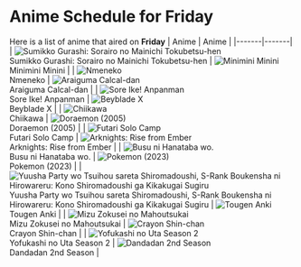 # Anime Schedule for Friday
Here is a list of anime that aired on **Friday** 
| Anime | Anime |
|-------|-------|
| ![Sumikko Gurashi: Sorairo no Mainichi Tokubetsu-hen](https://cdn.myanimelist.net/images/anime/1816/151155.webp)<br>Sumikko Gurashi: Sorairo no Mainichi Tokubetsu-hen | ![Minimini Minini](https://cdn.myanimelist.net/images/anime/1753/148560.webp)<br>Minimini Minini |
| ![Nmeneko](https://cdn.myanimelist.net/images/anime/1989/149978.webp)<br>Nmeneko | ![Araiguma Calcal-dan](https://cdn.myanimelist.net/images/anime/1016/149942.webp)<br>Araiguma Calcal-dan |
| ![Sore Ike! Anpanman](https://cdn.myanimelist.net/images/anime/1902/111797.webp)<br>Sore Ike! Anpanman | ![Beyblade X](https://cdn.myanimelist.net/images/anime/1394/145458.webp)<br>Beyblade X |
| ![Chiikawa](https://cdn.myanimelist.net/images/anime/1783/121944.webp)<br>Chiikawa | ![Doraemon (2005)](https://cdn.myanimelist.net/images/anime/6/23935.webp)<br>Doraemon (2005) |
| ![Futari Solo Camp](https://cdn.myanimelist.net/images/anime/1904/150649.webp)<br>Futari Solo Camp | ![Arknights: Rise from Ember](https://cdn.myanimelist.net/images/anime/1790/149462.webp)<br>Arknights: Rise from Ember |
| ![Busu ni Hanataba wo.](https://cdn.myanimelist.net/images/anime/1672/148193.webp)<br>Busu ni Hanataba wo. | ![Pokemon (2023)](https://cdn.myanimelist.net/images/anime/1703/137216.webp)<br>Pokemon (2023) |
| ![Yuusha Party wo Tsuihou sareta Shiromadoushi, S-Rank Boukensha ni Hirowareru: Kono Shiromadoushi ga Kikakugai Sugiru](https://cdn.myanimelist.net/images/anime/1072/149889.webp)<br>Yuusha Party wo Tsuihou sareta Shiromadoushi, S-Rank Boukensha ni Hirowareru: Kono Shiromadoushi ga Kikakugai Sugiru | ![Tougen Anki](https://cdn.myanimelist.net/images/anime/1474/150666.webp)<br>Tougen Anki |
| ![Mizu Zokusei no Mahoutsukai](https://cdn.myanimelist.net/images/anime/1383/151072.webp)<br>Mizu Zokusei no Mahoutsukai | ![Crayon Shin-chan](https://cdn.myanimelist.net/images/anime/10/59897.webp)<br>Crayon Shin-chan |
| ![Yofukashi no Uta Season 2](https://cdn.myanimelist.net/images/anime/1509/148453.webp)<br>Yofukashi no Uta Season 2 | ![Dandadan 2nd Season](https://cdn.myanimelist.net/images/anime/1721/149001.webp)<br>Dandadan 2nd Season |
